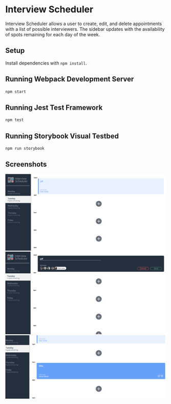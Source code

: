 # Interview Scheduler
Interview Scheduler allows a user to create, edit, and delete appointments with a list of possible interviewers.  The sidebar updates with the availability of spots remaining for each day of the week.

## Setup

Install dependencies with `npm install`.

## Running Webpack Development Server

```sh
npm start
```

## Running Jest Test Framework

```sh
npm test
```

## Running Storybook Visual Testbed

```sh
npm run storybook
```
## Screenshots

!["Appointment Screen View"](https://github.com/JeffGebert/schedular/blob/master/docs/Appointment.png?raw=true)
!["Create Appointment View"](https://github.com/JeffGebert/schedular/blob/master/docs/Create.png?raw=true)
!["Edit Appointment View"](https://github.com/JeffGebert/schedular/blob/master/docs/Edit.png?raw=true)


